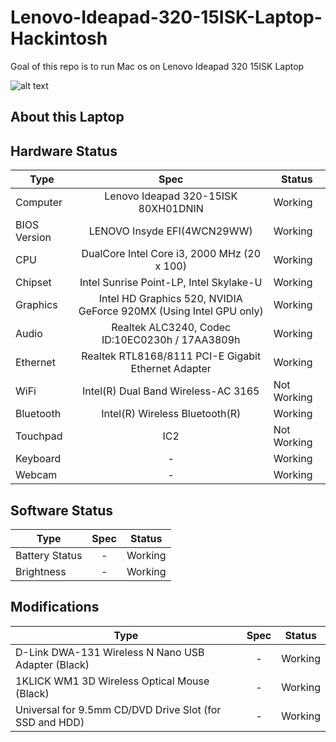 # Lenovo-Ideapad-320-15ISK-Laptop-Hackintosh
Goal of this repo is to run Mac os on Lenovo Ideapad 320 15ISK Laptop

![alt text](https://raw.githubusercontent.com/gajjartejas/Lenovo-Ideapad-320-15ISK-Laptop-Hackintosh/master/10.14.x/10.14.1/Screenshot.png)



## About this Laptop

## Hardware Status

Type | Spec | Status
---------|:---------:|----------
Computer		| Lenovo Ideapad 320-15ISK 80XH01DNIN   | Working
BIOS Version	| LENOVO Insyde EFI(4WCN29WW) | Working
CPU				| DualCore Intel Core i3, 2000 MHz (20 x 100) | Working
Chipset			| Intel Sunrise Point-LP, Intel Skylake-U | Working
Graphics		| Intel HD Graphics 520, NVIDIA GeForce 920MX (Using Intel GPU only) | Working
Audio			| Realtek ALC3240, Codec ID:10EC0230h / 17AA3809h | Working
Ethernet		| Realtek RTL8168/8111 PCI-E Gigabit Ethernet Adapter | Working
WiFi			| Intel(R) Dual Band Wireless-AC 3165 | Not Working
Bluetooth		| Intel(R) Wireless Bluetooth(R) | Working
Touchpad		| IC2 | Not Working
Keyboard		| - | Working
Webcam		| - | Working

## Software Status

Type | Spec | Status
---------|:---------:|----------
Battery Status		| - | Working
Brightness		| - | Working

## Modifications

Type | Spec | Status
---------|:---------:|----------
D-Link DWA-131 Wireless N Nano USB Adapter (Black) 		| - | Working
1KLICK WM1 3D Wireless Optical Mouse (Black)		| - | Working
Universal for 9.5mm CD/DVD Drive Slot (for SSD and HDD)		| - | Working
